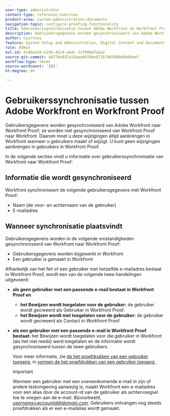 ```yaml
---
user-type: administrator
content-type: reference;overview
product-area: system-administration;documents
navigation-topic: configure-proofing-functionality
title: Gebruikerssynchronisatie tussen Adobe Workfront en Workfront Proof
description: Gebruikersgegevens worden gesynchroniseerd van Adobe Workfront naar Workfront Proof; ze worden niet gesynchroniseerd van Workfront Proof naar Workfront. Daarom moet u deze wijzigingen altijd aanbrengen in Workfront wanneer u gebruikers maakt of wijzigt. U kunt geen wijzigingen aanbrengen in gebruikers in Workfront Proof.
author: Courtney
feature: System Setup and Administration, Digital Content and Documents
role: Admin
exl-id: 4c88a249-b156-45c9-a44c-32f906bfa8a2
source-git-commit: ab774e937a15aaa04704e872579df880a9b80aaf
workflow-type: tm+mt
source-wordcount: '332'
ht-degree: 0%

---
```


# Gebruikerssynchronisatie tussen Adobe Workfront en Workfront Proof

Gebruikersgegevens worden gesynchroniseerd van Adobe Workfront naar Workfront Proof; ze worden niet gesynchroniseerd van Workfront Proof naar Workfront. Daarom moet u deze wijzigingen altijd aanbrengen in Workfront wanneer u gebruikers maakt of wijzigt. U kunt geen wijzigingen aanbrengen in gebruikers in Workfront Proof.

In de volgende secties vindt u informatie over gebruikerssynchronisatie van Workfront naar Workfront Proof:

## Informatie die wordt gesynchroniseerd

Workfront synchroniseert de volgende gebruikersgegevens met Workfront Proof:

* Naam (de voor- en achternaam van de gebruiker)
* E-mailadres

## Wanneer synchronisatie plaatsvindt

Gebruikersgegevens worden in de volgende omstandigheden gesynchroniseerd van Workfront naar Workfront Proof:

* Gebruikersgegevens worden bijgewerkt in Workfront
* Een gebruiker is gemaakt in Workfront

Afhankelijk van het feit of een gebruiker met hetzelfde e-mailadres bestaat in Workfront Proof, wordt een van de volgende twee handelingen uitgevoerd:

* **als geen gebruiker met een passende e-mail bestaat in Workfront Proof en**

   * **het Bewijzen wordt toegelaten voor de gebruiker:** de gebruiker wordt gecreeerd als Gebruiker in Workfront Proof.
   * **het Bewijzen wordt niet toegelaten voor de gebruiker:** de gebruiker wordt gecreeerd als Contact in Workfront Proof.

* **als een gebruiker met een passende e-mail in Workfront Proof bestaat:** het Bewijzen wordt toegelaten voor die gebruiker in Workfront (als het niet reeds) werd toegelaten en de informatie wordt gesynchroniseerd tussen de twee gebruikers.

  Voor meer informatie, zie [&#x200B; de het proefdrukken van een gebruiker toegang &#x200B;](../../../administration-and-setup/manage-workfront/configure-proofing/configure-a-users-proofing-access.md) in [&#x200B; vormen de het proefdrukken van een gebruiker toegang &#x200B;](../../../administration-and-setup/manage-workfront/configure-proofing/configure-a-users-proofing-access.md).

  >[!IMPORTANT]
  >
  >Wanneer een gebruiker met een overeenkomende e-mail in zijn of andere testomgeving aanwezig is, maakt Workfront een e-mailadres voor een alias door de account-id van de gebruiker als achtervoegsel toe te voegen aan de e-mail. Bijvoorbeeld, *username+accountid@domain.com*. Gebruikers ontvangen nog steeds proefdrukken als er een e-mailalias wordt gemaakt.
